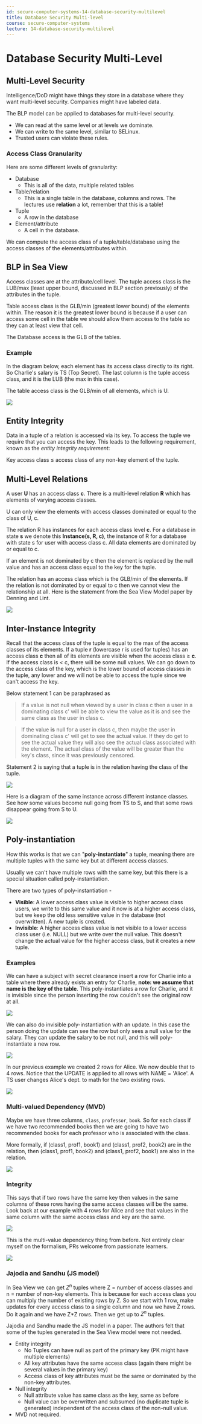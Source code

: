 ```yaml
---
id: secure-computer-systems-14-database-security-multilevel
title: Database Security Multi-level
course: secure-computer-systems
lecture: 14-database-security-multilevel
---
```


# Database Security Multi-Level

## Multi-Level Security

Intelligence/DoD might have things they store in a database where they want multi-level security. Companies might have labeled data.

The BLP model can be applied to databases for multi-level security.

* We can read at the same level or at levels we dominate.
* We can write to the same level, similar to SELinux.
* Trusted users can violate these rules.

### Access Class Granularity

Here are some different levels of granularity:

* Database
  * This is all of the data, multiple related tables
* Table/relation
  * This is a single table in the database, columns and rows. The lectures use **relation** a lot, remember that this is a table!
* Tuple
  * A row in the database
* Element/attribute
  * A cell in the database.

We can compute the access class of a tuple/table/database using the access classes of the elements/attributes within.

## BLP in Sea View

Access classes are at the attribute/cell level. The tuple access class is the LUB/max (least upper bound, discussed in BLP section previously) of the attributes in the tuple.

Table access class is the GLB/min (greatest lower bound) of the elements within. The reason it is the greatest lower bound is because if a user can access some cell in the table we should allow them access to the table so they can at least view that cell.

The Database access is the GLB of the tables.

### Example

In the diagram below, each element has its access class directly to its right. So Charlie's salary is TS (Top Secret). The last column is the tuple access class, and it is the LUB (the max in this case).

The table access class is the GLB/min of all elements, which is U.

![](https://assets.omscs.io/secure-computer-systems/images/module14/access-class.png)

## Entity Integrity

Data in a tuple of a relation is accessed via its key. To access the tuple we require that you can access the key. This leads to the following requirement, known as the *entity integrity requirement*:

Key access class $\leq$ access class of any non-key element of the tuple.

## Multi-Level Relations

A user **U** has an access class **c**. There is a multi-level relation **R** which has elements of varying access classes. 

U can only view the elements with access classes dominated or equal to the class of U, c.

The relation R has instances for each access class level **c**. For a database in state **s** we denote this **Instance(s, R, c)**, the instance of R for a database with state s for user with access class c. All data elements are dominated by or equal to c.

If an element is not dominated by c then the element is replaced by the null value and has an access class equal to the key for the tuple.

The relation has an access class which is the GLB/min of the elements. If the relation is not dominated by or equal to c then we cannot view the relationship at all. Here is the statement from the Sea View Model paper by Denning and Lint.

![](https://assets.omscs.io/secure-computer-systems/images/module14/visrel.png)

## Inter-Instance Integrity

Recall that the access class of the tuple is equal to the max of the access classes of its elements.
If a tuple **r** (lowercase r is used for tuples) has an access class **c** then all of its elements are visible when the access class $\geq$ **c**. If the access class is \< c, there will be some null values. We can go down to the access class of the key, which is the lower bound of access classes in the tuple, any lower and we will not be able to access the tuple since we can't access the key. 

Below statement 1 can be paraphrased as

> If a value is not null when viewed by a user in class c then a user in a dominating class c' will be able to view the value as it is and see the same class as the user in class c.

>If the value **is** null for a user in class c, then maybe the user in dominating class c' will get to see the actual value. If they do get to see the actual value they will also see the actual class associated with the element. The actual class of the value will be greater than the key's class, since it was previously censored.

Statement 2 is saying that a tuple is in the relation having the class of the tuple.

![](https://assets.omscs.io/secure-computer-systems/images/module14/inter-instance.png)

Here is a diagram of the same instance across different instance classes. See how some values become null going from TS to S, and that some rows disappear going from S to U.

![](https://assets.omscs.io/secure-computer-systems/images/module14/visibility.png)

## Poly-instantiation

How this works is that we can "**poly-instantiate**" a tuple, meaning there are multiple tuples with the same key but at different access classes.

Usually we can't have multiple rows with the same key, but this there is a special situation called poly-instantiation.

There are two types of poly-instantiation - 

* **Visible**: A lower access class value is visible to higher access class users, we write to this same value and it now is at a higher access class, but we keep the old less sensitive value in the database (not overwritten). A new tuple is created.
* **Invisible**: A higher access class value is not visible to a lower access class user (i.e. NULL) but we write over the null value. This doesn't change the actual value for the higher access class, but it creates a new tuple.

### Examples

We can have a subject with secret clearance insert a row for Charlie into a table where there already exists an entry for Charlie, **note: we assume that name is the key of the table**. This poly-instantiates a row for Charlie, and it is invisible since the person inserting the row couldn't see the original row at all.

![](https://assets.omscs.io/secure-computer-systems/images/module14/invisible-poly.png)

We can also do invisible poly-instantiation with an update. In this case the person doing the update can see the row but only sees a null value for the salary. They can update the salary to be not null, and this will poly-instantiate a new row.

![](https://assets.omscs.io/secure-computer-systems/images/module14/invisible-poly2.png)

In our previous example we created 2 rows for Alice. We now double that to 4 rows. Notice that the UPDATE is applied to all rows with NAME = 'Alice'. A TS user changes Alice's dept. to math for the two existing rows.

![](https://assets.omscs.io/secure-computer-systems/images/module14/visible-poly.png)

### Multi-valued Dependency (MVD)

Maybe we have three columns, `class`, `professor`, `book`. So for each class if we have two recommended books then we are going to have two recommended books for each professor who is associated with the class.

More formally, if (class1, prof1, book1) and (class1, prof2, book2) are in the relation, then (class1, prof1, book2) and (class1, prof2, book1) are also in the relation.

![](https://assets.omscs.io/secure-computer-systems/images/module14/mvd.png)

### Integrity

This says that if two rows have the same key then values in the same columns of these rows having the same access classes will be the same. Look back at our example with 4 rows for Alice and see that values in the same column with the same access class and key are the same.

![](https://assets.omscs.io/secure-computer-systems/images/module14/prop9.png)

This is the multi-value dependency thing from before. Not entirely clear myself on the formalism, PRs welcome from passionate learners.

![](https://assets.omscs.io/secure-computer-systems/images/module14/mvd2.png)


### Jajodia and Sandhu (JS model)

In Sea View we can get $Z^n$ tuples where Z = number of access classes and n = number of non-key elements. This is because for each access class you can multiply the number of existing rows by Z. So we start with 1 row, make updates for every access class to a single column and now we have Z rows. Do it again and we have Z\*Z rows. Then we get up to $Z^n$ tuples.

Jajodia and Sandhu made the JS model in a paper. The authors felt that some of the tuples generated in the Sea View model were not needed.

* Entity integrity
  * No Tuples can have null as part of the primary key (PK might have multiple elements)
  * All key attributes have the same access class (again there might be several values in the primary key)
  * Access class of key attributes must be the same or dominated by the non-key attributes.
* Null integrity
  * Null attribute value has same class as the key, same as before
  * Null value can be overwritten and subsumed (no duplicate tuple is generated) independent of the access class of the non-null value.
* MVD not required.